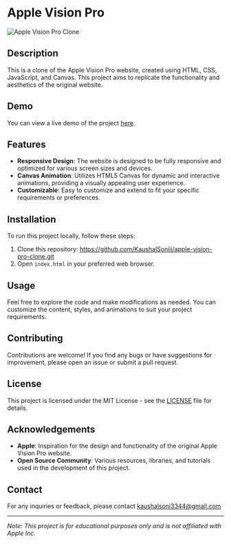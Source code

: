 # Apple Vision Pro 

![Apple Vision Pro Clone](demo.gif)

## Description

This is a clone of the Apple Vision Pro website, created using HTML, CSS, JavaScript, and Canvas. This project aims to replicate the functionality and aesthetics of the original website.

## Demo

You can view a live demo of the project [here](link-to-demo).

## Features

- **Responsive Design**: The website is designed to be fully responsive and optimized for various screen sizes and devices.
- **Canvas Animation**: Utilizes HTML5 Canvas for dynamic and interactive animations, providing a visually appealing user experience.
- **Customizable**: Easy to customize and extend to fit your specific requirements or preferences.

## Installation

To run this project locally, follow these steps:

1. Clone this repository:  https://github.com/KaushalSoniii/apple-vision-pro-clone.git
2. Open `index.html` in your preferred web browser.

## Usage

Feel free to explore the code and make modifications as needed. You can customize the content, styles, and animations to suit your project requirements.

## Contributing

Contributions are welcome! If you find any bugs or have suggestions for improvement, please open an issue or submit a pull request.

## License

This project is licensed under the MIT License - see the [LICENSE](LICENSE) file for details.

## Acknowledgements

- **Apple**: Inspiration for the design and functionality of the original Apple Vision Pro website.
- **Open Source Community**: Various resources, libraries, and tutorials used in the development of this project.

## Contact
For any inquiries or feedback, please contact kaushalsoni3344@gmail.com

---

*Note: This project is for educational purposes only and is not affiliated with Apple Inc.*

